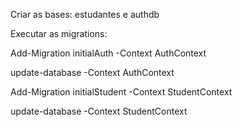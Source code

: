 Criar as bases:
estudantes e authdb

Executar as migrations:

Add-Migration initialAuth -Context AuthContext


update-database -Context AuthContext

Add-Migration initialStudent -Context StudentContext


update-database -Context StudentContext

